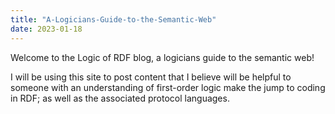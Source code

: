 ```yaml
---
title: "A-Logicians-Guide-to-the-Semantic-Web"
date: 2023-01-18
---
```


Welcome to the Logic of RDF blog, a logicians guide to the semantic web!

I will be using this site to post content that I believe will be helpful to someone with an understanding of first-order logic make the jump to coding in RDF; as well as the associated protocol languages.
